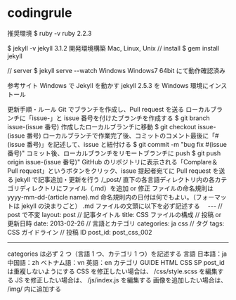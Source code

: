 # codingrule

推奨環境
$ ruby -v
ruby 2.2.3

$ jekyll -v
jekyll 3.1.2
開発環境構築
Mac, Linux, Unix
// install
$ gem install jekyll

// server
$ jekyll serve --watch
Windows
Windows7 64bit にて動作確認済み

参考サイト
Windows で Jekyll を動かす
jekyll 2.5.3 を Windows 環境にインストール

更新手順・ルール
Git でブランチを作成し、Pull request を送る
ローカルブランチに「issue-」と issue 番号を付けたブランチを作成する
$ git branch issue-(issue 番号)
作成したローカルブランチに移動
$ git checkout issue-(issue 番号)
ローカルブランチで作業完了後、コミットのコメント最後に「#(issue 番号)」を記述して、issue と紐付ける
$ git commit -m "bug fix #(issue 番号)"
コミット後、ローカルブランチをリモートブランチに push
$ git push origin issue-(issue 番号)"
GitHub のリポジトリに表示される「Complare＆ Pull request」というボタンをクリック、issue 提起者宛てに Pull request を送る
jekyll で記事追加・更新を行う
/\_post/ 直下の各言語ディレクトリ内の各カテゴリディレクトリにファイル（.md）を追加 or 修正
ファイルの命名規則は yyyy-mm-dd-(article name).md
命名規則内の日付は何でもよい。（フォーマットは jekyll の決まりごと）
.md ファイルの文頭に以下を必ず記述する
　---
// post で不変
layout: post
// 記事タイトル
title: CSS ファイルの構成
// 投稿 or 更新日時
date: 2013-02-26
// 言語とカテゴリ
categories: ja css
// タグ
tags: CSS ガイドライン
// 投稿 ID
post_id: post_css_002

---

categories は必ず 2 つ（言語 1 つ、カテゴリ 1 つ）を記述する
言語
日本語：ja
中国語：zh
ベトナム語：vn
英語：en
カテゴリ
GUIDE
HTML
CSS
SP
post_id は重複しないようにする
CSS を修正したい場合は、 /css/style.scss を編集する
JS を修正したい場合は、 /js/index.js を編集する
画像を追加したい場合は、 /img/ 内に追加する
